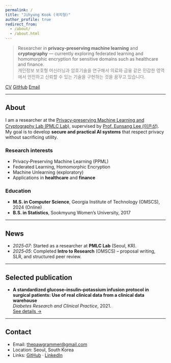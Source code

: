 ```yaml
---
permalink: /
title: "Jihyung Kook (국지형)"
author_profile: true
redirect_from:
  - /about/
  - /about.html
---
```


> Researcher in <strong>privacy‑preserving machine learning</strong> and <strong>cryptography</strong> — currently exploring federated learning and homomorphic encryption for sensitive domains such as healthcare and finance.  
> <span style="color:gray">개인정보 보호형 머신러닝과 암호기술을 연구해서 의료와 금융 같은 민감한 영역에서 안전하고 신뢰할 수 있는 기술을 구현하는 것을 꿈꾸고 있습니다.</span>

<p>
  <a class="btn btn--primary btn--small" href="{{ '/cv/' | relative_url }}">CV</a>
  <!-- <a class="btn btn--small" href="https://scholar.google.com/citations?user=PS_CX0AAAAAJ">Google Scholar</a> -->
  <a class="btn btn--small" href="https://github.com/thepawgrammer">GitHub</a>
  <a class="btn btn--small" href="mailto:thepawgrammer@gmail.com">Email</a>
</p>

---

## About
I am a researcher at the <a href="https://sites.google.com/view/pmlclab/research" target="_blank">Privacy‑preserving Machine Learning and Cryptography Lab (PMLC Lab)</a>, supervised by <a href="https://sites.google.com/view/pmlclab/home" target="_blank">Prof. Eunsang Lee (이은상)</a>. My goal is to develop **secure and practical AI systems** that respect privacy without sacrificing utility.

### Research interests
- Privacy‑Preserving Machine Learning (PPML)  
- Federated Learning, Homomorphic Encryption  
- Machine Unlearning (exploratory)  
- Applications in **healthcare** and **finance**

### Education
- **M.S. in Computer Science**, Georgia Institute of Technology (OMSCS), 2024 (Online)  
- **B.S. in Statistics**, Sookmyung Women’s University, 2017

---

## News
- *2025‑07*: Started as a researcher at **PMLC Lab** (Seoul, KR).  
- *2025‑05*: Completed **Intro to Research** (OMSCS) – proposal writing, SLR, and structured peer review.  
<!-- 필요 없으면 위/아래 줄을 삭제하거나 더 추가하세요. -->

---

## Selected publication
- **A standardized glucose–insulin–potassium infusion protocol in surgical patients: Use of real clinical data from a clinical data warehouse**  
  *Diabetes Research and Clinical Practice*, 2021.  
  <a href="{{ '/publications/' | relative_url }}">See details →</a>

---

## Contact
- Email: thepawgrammer@gmail.com  
- Location: Seoul, South Korea  
- Links: <a href="https://github.com/thepawgrammer">GitHub</a> · <a href="https://www.linkedin.com/in/jihyung-kook">LinkedIn</a>
